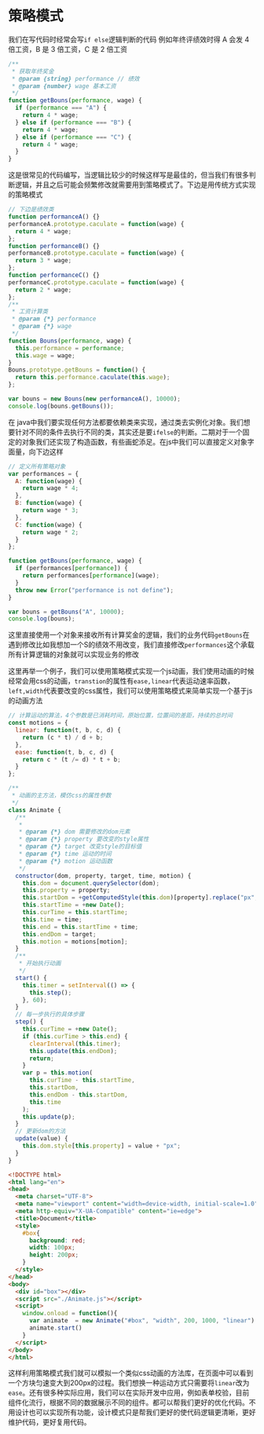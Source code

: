 # 策略模式

我们在写代码时经常会写`if else`逻辑判断的代码
例如年终评绩效时得 A 会发 4 倍工资，B 是 3 倍工资，C 是 2 倍工资

```js
/**
 * 获取年终奖金
 * @param {string} performance // 绩效
 * @param {number} wage 基本工资
 */
function getBouns(performance, wage) {
  if (performance === "A") {
    return 4 * wage;
  } else if (performance === "B") {
    return 4 * wage;
  } else if (performance === "C") {
    return 4 * wage;
  }
}
```

这是很常见的代码编写，当逻辑比较少的时候这样写是最佳的，但当我们有很多判断逻辑，并且之后可能会频繁修改就需要用到策略模式了。下边是用传统方式实现的策略模式

```js
// 下边是绩效类
function performanceA() {}
performanceA.prototype.caculate = function(wage) {
  return 4 * wage;
};
function performanceB() {}
performanceB.prototype.caculate = function(wage) {
  return 3 * wage;
};
function performanceC() {}
performanceC.prototype.caculate = function(wage) {
  return 2 * wage;
};
/**
 * 工资计算类
 * @param {*} performance
 * @param {*} wage
 */
function Bouns(performance, wage) {
  this.performance = performance;
  this.wage = wage;
}
Bouns.prototype.getBouns = function() {
  return this.performance.caculate(this.wage);
};

var bouns = new Bouns(new performanceA(), 10000);
console.log(bouns.getBouns());
```

在 java中我们要实现任何方法都要依赖类来实现，通过类去实例化对象。我们想要针对不同的条件去执行不同的类，其实还是要`ifelse`的判断。二期对于一个固定的对象我们还实现了构造函数，有些画蛇添足。在js中我们可以直接定义对象字面量，向下边这样

```js
// 定义所有策略对象
var performances = {
  A: function(wage) {
    return wage * 4;
  },
  B: function(wage) {
    return wage * 3;
  },
  C: function(wage) {
    return wage * 2;
  }
};

function getBouns(performance, wage) {
  if (performances[performance]) {
    return performances[performance](wage);
  }
  throw new Error("performance is not define");
}

var bouns = getBouns("A", 10000);
console.log(bouns);

```

这里直接使用一个对象来接收所有计算奖金的逻辑，我们的业务代码`getBouns`在遇到修改比如我想加一个S的绩效不用改变，我们直接修改`performances`这个承载所有计算逻辑的对象就可以实现业务的修改

这里再举一个例子，我们可以使用策略模式实现一个js动画，我们使用动画的时候经常会用css的动画，`transtion`的属性有`ease,linear`代表运动速率函数，`left,width`代表要改变的css属性，我们可以使用策略模式来简单实现一个基于js的动画方法

```js
// 计算运动的算法，4个参数是已消耗时间，原始位置，位置间的差距，持续的总时间
const motions = {
  linear: function(t, b, c, d) {
    return (c * t) / d + b;
  },
  ease: function(t, b, c, d) {
    return c * (t /= d) * t + b;
  }
};

/**
 * 动画的主方法，模仿css的属性参数
 */
class Animate {
  /**
   *
   * @param {*} dom 需要修改的dom元素
   * @param {*} property 要改变的style属性
   * @param {*} target 改变style的目标值
   * @param {*} time 运动的时间
   * @param {*} motion 运动函数
   */
  constructor(dom, property, target, time, motion) {
    this.dom = document.querySelector(dom);
    this.property = property;
    this.startDom = +getComputedStyle(this.dom)[property].replace("px", "");
    this.startTime = +new Date();
    this.curTime = this.startTime;
    this.time = time;
    this.end = this.startTime + time;
    this.endDom = target;
    this.motion = motions[motion];
  }
  /**
   * 开始执行动画
   */
  start() {
    this.timer = setInterval(() => {
      this.step();
    }, 60);
  }
  // 每一步执行的具体步骤
  step() {
    this.curTime = +new Date();
    if (this.curTime > this.end) {
      clearInterval(this.timer);
      this.update(this.endDom);
      return;
    }
    var p = this.motion(
      this.curTime - this.startTime,
      this.startDom,
      this.endDom - this.startDom,
      this.time
    );
    this.update(p);
  }
  // 更新dom的方法
  update(value) {
    this.dom.style[this.property] = value + "px";
  }
}
```

```html
<!DOCTYPE html>
<html lang="en">
<head>
  <meta charset="UTF-8">
  <meta name="viewport" content="width=device-width, initial-scale=1.0">
  <meta http-equiv="X-UA-Compatible" content="ie=edge">
  <title>Document</title>
  <style>
    #box{
      background: red;
      width: 100px;
      height: 200px;
    }
  </style>
</head>
<body>
  <div id="box"></div>
  <script src="./Animate.js"></script>
  <script>
    window.onload = function(){
      var animate  = new Animate("#box", "width", 200, 1000, "linear")
      animate.start()
    }
  </script>
</body>
</html>
```

这样利用策略模式我们就可以模拟一个类似css动画的方法库，在页面中可以看到一个方块匀速变大到200px的过程。我们想换一种运动方式只需要将`linear`改为`ease`。还有很多种实际应用，我们可以在实际开发中应用，例如表单校验，目前组件化流行，根据不同的数据展示不同的组件。都可以帮我们更好的优化代码。不用设计也可以实现所有功能，设计模式只是帮我们更好的使代码逻辑更清晰，更好维护代码，更好复用代码。
